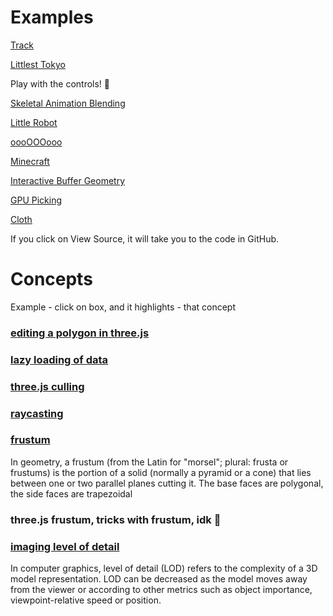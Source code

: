 # Examples

[Track](https://demos.littleworkshop.fr/track)

[Littlest Tokyo](https://threejs.org/examples/#webgl_animation_keyframes)

Play with the controls! 🤩

[Skeletal Animation Blending](https://threejs.org/examples/#webgl_animation_skinning_blending)

[Little Robot](https://threejs.org/examples/#webgl_animation_skinning_morph)

[oooOOOooo](https://threejs.org/examples/#webgl_effects_anaglyph)

[Minecraft](https://threejs.org/examples/#webgl_geometry_minecraft)

[Interactive Buffer Geometry](https://threejs.org/examples/#webgl_interactive_buffergeometry)

[GPU Picking](https://threejs.org/examples/#webgl_interactive_cubes_gpu)

<!--[Simple Cloth Simulation](https://threejs.org/examples#webgl_animation_cloth)-->

<!--https://github.com/mrdoob/three.js/blob/master/examples/webgl_animation_cloth.html-->

<!-- okay, fine... -->

[Cloth](https://threejs.org/examples/?q=cloth#physics_ammo_cloth)

If you click on View Source, it will take you to the code in GitHub.

# Concepts

Example - click on box, and it highlights - that concept

### [editing a polygon in three.js](https://www.google.com/search?q=editing+a+polygon+in+three.js&oq=editing+a+polygon+in+three.js&aqs=chrome..69i57j33i22i29i30l5.3805j0j7&sourceid=chrome&ie=UTF-8)

### [lazy loading of data](https://www.google.com/search?q=lazy+loading+of+data&oq=lazy+loading+of+data&aqs=chrome..69i57j0i22i30l9.2657j0j7&sourceid=chrome&ie=UTF-8)

### [three.js culling](https://www.google.com/search?q=three.js+culling&oq=three.js+culling&aqs=chrome..69i57j0i22i30l6j0i390l3.2220j0j7&sourceid=chrome&ie=UTF-8)

### [raycasting](http://soledadpenades.com/articles/three-js-tutorials/object-picking/)

### [frustum](https://www.google.com/search?q=frustum&spell=1&sa=X&ved=2ahUKEwiMwrK0n875AhWgj4kEHThuApkQBSgAegQIAhA1&biw=1389&bih=729&dpr=2.5)

In geometry, a frustum (from the Latin for "morsel"; plural: frusta or frustums) is the portion of a solid (normally a pyramid or a cone) that lies between one or two parallel planes cutting it. The base faces are polygonal, the side faces are trapezoidal

### three.js frustum, tricks with frustum, idk 🤔

### [imaging level of detail](https://www.google.com/search?q=imaging+level+of+detail&oq=imaging+level+of+detail&aqs=chrome..69i57j33i160j33i299l2.12167j0j7&sourceid=chrome&ie=UTF-8)

In computer graphics, level of detail (LOD) refers to the complexity of a 3D model representation. LOD can be decreased as the model moves away from the viewer or according to other metrics such as object importance, viewpoint-relative speed or position.
